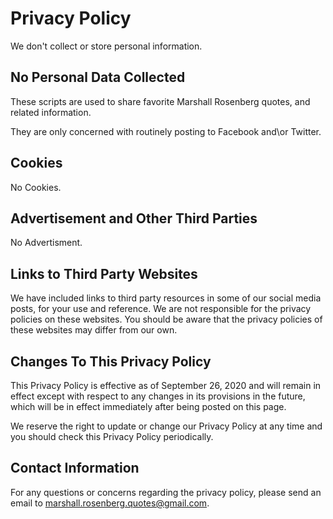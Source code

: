 # Privacy Policy

We don't collect or store personal information.


## No Personal Data Collected

These scripts are used to share favorite Marshall Rosenberg quotes, and related information. 

They are only concerned with routinely posting to Facebook and\or Twitter.

## Cookies

No Cookies.

## Advertisement and Other Third Parties

No Advertisment.

## Links to Third Party Websites

We have included links to third party resources in some of our social media posts, for your use and reference. We are not responsible for the privacy policies on these websites. You should be aware that the privacy policies of these websites may differ from our own.

## Changes To This Privacy Policy

This Privacy Policy is effective as of September 26, 2020 and will remain in effect except with respect to any changes in its provisions in the future, which will be in effect immediately after being posted on this page.

We reserve the right to update or change our Privacy Policy at any time and you should check this Privacy Policy periodically. 

## Contact Information

For any questions or concerns regarding the privacy policy, please send an email to marshall.rosenberg.quotes@gmail.com.
